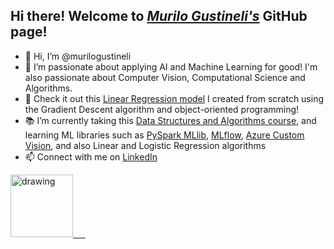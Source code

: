 ## Hi there! Welcome to [_Murilo Gustineli's_](https://www.linkedin.com/in/murilo-gustineli/) GitHub page!

- 👋 Hi, I’m @murilogustineli
- 🤖 I’m passionate about applying AI and Machine Learning for good! I'm also passionate about Computer Vision, Computational Science and Algorithms.
- 👀 Check it out this [Linear Regression model](https://github.com/murilogustineli/Machine-Learning/blob/main/1.Linear-Regression%26Gradient-Descent/LinearRegression.ipynb) I created from scratch using the Gradient Descent algorithm and object-oriented programming!
- 📚 I’m currently taking this [Data Structures and Algorithms course](https://www.coursera.org/specializations/data-structures-algorithms), and learning ML libraries such as [PySpark MLlib](https://spark.apache.org/docs/2.0.0/api/python/pyspark.mllib.html), [MLflow](https://mlflow.org/), [Azure Custom Vision](https://azure.microsoft.com/en-us/services/cognitive-services/custom-vision-service/#overview), and also Linear and Logistic Regression algorithms
- 📫 Connect with me on [LinkedIn](https://www.linkedin.com/in/murilo-gustineli/)

[<img src="https://res.cloudinary.com/importdata/image/upload/v1595012354/linkedin_t9qiwy.png" alt="drawing" width="100"/> &nbsp;&nbsp;&nbsp;&nbsp;](https://www.linkedin.com/in/murilo-gustineli/)

<!---
murilogustineli/murilogustineli is a ✨ special ✨ repository because its `README.md` (this file) appears on your GitHub profile.
You can click the Preview link to take a look at your changes.
- 💞️ I’m looking for an opportunity to use my logical and technical skills to help businesses make better data-driven decisions and support them with all their data needs
--->
